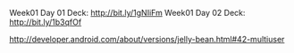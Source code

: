 


Week01 Day 01 Deck: http://bit.ly/1gNIiFm
Week01 Day 02 Deck: http://bit.ly/1b3qfOf


http://developer.android.com/about/versions/jelly-bean.html#42-multiuser
